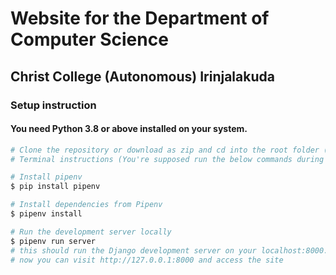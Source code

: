 # Website for the Department of Computer Science
## Christ College (Autonomous) Irinjalakuda

### Setup instruction

#### You need Python 3.8 or above installed on your system.

```bash
# Clone the repository or download as zip and cd into the root folder (Department-Website)
# Terminal instructions (You're supposed run the below commands during the initial setup)

# Install pipenv 
$ pip install pipenv

# Install dependencies from Pipenv
$ pipenv install 

# Run the development server locally
$ pipenv run server
# this should run the Django development server on your localhost:8000.
# now you can visit http://127.0.0.1:8000 and access the site

```